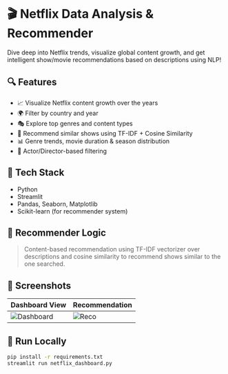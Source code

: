 # 🎬 Netflix Data Analysis & Recommender

Dive deep into Netflix trends, visualize global content growth, and get intelligent show/movie recommendations based on descriptions using NLP!

## 🔍 Features

- 📈 Visualize Netflix content growth over the years
- 🌍 Filter by country and year
- 🎭 Explore top genres and content types
- 🤖 Recommend similar shows using TF-IDF + Cosine Similarity
- 📊 Genre trends, movie duration & season distribution
- 🎥 Actor/Director-based filtering

## 🚀 Tech Stack

- Python
- Streamlit
- Pandas, Seaborn, Matplotlib
- Scikit-learn (for recommender system)

## 🧠 Recommender Logic

> Content-based recommendation using TF-IDF vectorizer over descriptions and cosine similarity to recommend shows similar to the one searched.

## 📸 Screenshots

| Dashboard View | Recommendation |
|----------------|----------------|
| ![Dashboard](assets/dashboard.png) | ![Reco](assets/recommendation.png) |

## 🏁 Run Locally

```bash
pip install -r requirements.txt
streamlit run netflix_dashboard.py
